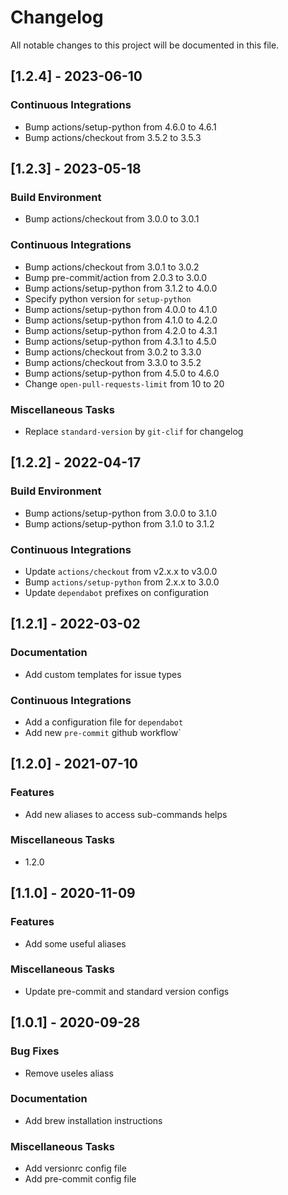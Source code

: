 # Changelog

All notable changes to this project will be documented in this file.

## [1.2.4] - 2023-06-10

### <!-- 07 -->Continuous Integrations

- Bump actions/setup-python from 4.6.0 to 4.6.1 
- Bump actions/checkout from 3.5.2 to 3.5.3 

## [1.2.3] - 2023-05-18

### <!-- 06 -->Build Environment

- Bump actions/checkout from 3.0.0 to 3.0.1

### <!-- 07 -->Continuous Integrations

- Bump actions/checkout from 3.0.1 to 3.0.2
- Bump pre-commit/action from 2.0.3 to 3.0.0
- Bump actions/setup-python from 3.1.2 to 4.0.0
- Specify python version for `setup-python`
- Bump actions/setup-python from 4.0.0 to 4.1.0
- Bump actions/setup-python from 4.1.0 to 4.2.0
- Bump actions/setup-python from 4.2.0 to 4.3.1
- Bump actions/setup-python from 4.3.1 to 4.5.0
- Bump actions/checkout from 3.0.2 to 3.3.0
- Bump actions/checkout from 3.3.0 to 3.5.2 
- Bump actions/setup-python from 4.5.0 to 4.6.0 
- Change `open-pull-requests-limit` from 10 to 20

### <!-- 08 -->Miscellaneous Tasks

- Replace `standard-version` by `git-clif` for changelog

## [1.2.2] - 2022-04-17

### <!-- 06 -->Build Environment

- Bump actions/setup-python from 3.0.0 to 3.1.0
- Bump actions/setup-python from 3.1.0 to 3.1.2

### <!-- 07 -->Continuous Integrations

- Update `actions/checkout` from v2.x.x to v3.0.0
- Bump `actions/setup-python` from 2.x.x to 3.0.0
- Update `dependabot` prefixes on configuration

## [1.2.1] - 2022-03-02

### <!-- 05 -->Documentation

- Add custom templates for issue types

### <!-- 07 -->Continuous Integrations

- Add a configuration file for `dependabot`
- Add new `pre-commit` github workflow`

## [1.2.0] - 2021-07-10

### <!-- 01 -->Features

- Add new aliases to access sub-commands helps

### <!-- 08 -->Miscellaneous Tasks

- 1.2.0

## [1.1.0] - 2020-11-09

### <!-- 01 -->Features

- Add some useful aliases

### <!-- 08 -->Miscellaneous Tasks

- Update pre-commit and standard version configs

## [1.0.1] - 2020-09-28

### <!-- 02 -->Bug Fixes

- Remove useles aliass

### <!-- 05 -->Documentation

- Add brew installation instructions

### <!-- 08 -->Miscellaneous Tasks

- Add versionrc config file
- Add pre-commit config file

<!-- generated by git-cliff -->
